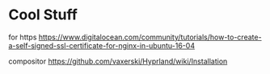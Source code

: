 # Cool Stuff
for https
https://www.digitalocean.com/community/tutorials/how-to-create-a-self-signed-ssl-certificate-for-nginx-in-ubuntu-16-04

compositor
https://github.com/vaxerski/Hyprland/wiki/Installation
